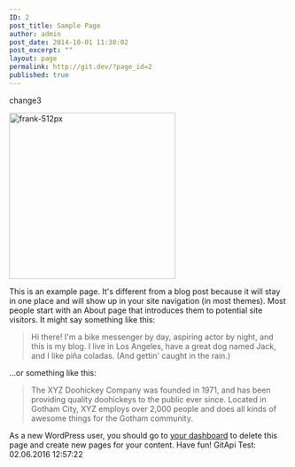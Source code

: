 ```yaml
---
ID: 2
post_title: Sample Page
author: admin
post_date: 2014-10-01 11:38:02
post_excerpt: ""
layout: page
permalink: http://git.dev/?page_id=2
published: true
---
```

change3

<a href="http://git.dev/wp-content/uploads/2016/05/frank-512px.png"><img class="alignnone size-medium wp-image-10" src="http://git.dev/wp-content/uploads/2016/05/frank-512px-300x300.png" alt="frank-512px" width="300" height="300" /></a>

This is an example page. It's different from a blog post because it will stay in one place and will show up in your site navigation (in most themes). Most people start with an About page that introduces them to potential site visitors. It might say something like this:
<blockquote>Hi there! I'm a bike messenger by day, aspiring actor by night, and this is my blog. I live in Los Angeles, have a great dog named Jack, and I like piña coladas. (And gettin' caught in the rain.)</blockquote>
...or something like this:
<blockquote>The XYZ Doohickey Company was founded in 1971, and has been providing quality doohickeys to the public ever since. Located in Gotham City, XYZ employs over 2,000 people and does all kinds of awesome things for the Gotham community.</blockquote>
As a new WordPress user, you should go to <a href="http://create40/wp-admin/">your dashboard</a> to delete this page and create new pages for your content. Have fun!
GitApi Test: 02.06.2016 12:57:22
